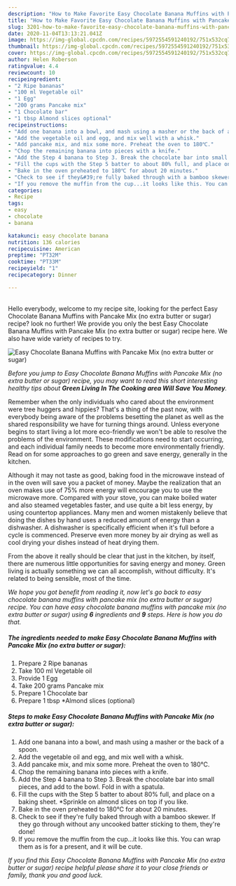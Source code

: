 ```yaml
---
description: "How to Make Favorite Easy Chocolate Banana Muffins with Pancake Mix (no extra butter or sugar)"
title: "How to Make Favorite Easy Chocolate Banana Muffins with Pancake Mix (no extra butter or sugar)"
slug: 3201-how-to-make-favorite-easy-chocolate-banana-muffins-with-pancake-mix-no-extra-butter-or-sugar
date: 2020-11-04T13:13:21.041Z
image: https://img-global.cpcdn.com/recipes/5972554591240192/751x532cq70/easy-chocolate-banana-muffins-with-pancake-mix-no-extra-butter-or-sugar-recipe-main-photo.jpg
thumbnail: https://img-global.cpcdn.com/recipes/5972554591240192/751x532cq70/easy-chocolate-banana-muffins-with-pancake-mix-no-extra-butter-or-sugar-recipe-main-photo.jpg
cover: https://img-global.cpcdn.com/recipes/5972554591240192/751x532cq70/easy-chocolate-banana-muffins-with-pancake-mix-no-extra-butter-or-sugar-recipe-main-photo.jpg
author: Helen Roberson
ratingvalue: 4.4
reviewcount: 10
recipeingredient:
- "2 Ripe bananas"
- "100 ml Vegetable oil"
- "1 Egg"
- "200 grams Pancake mix"
- "1 Chocolate bar"
- "1 tbsp Almond slices optional"
recipeinstructions:
- "Add one banana into a bowl, and mash using a masher or the back of a spoon."
- "Add the vegetable oil and egg, and mix well with a whisk."
- "Add pancake mix, and mix some more. Preheat the oven to 180℃."
- "Chop the remaining banana into pieces with a knife."
- "Add the Step 4 banana to Step 3. Break the chocolate bar into small pieces, and add to the bowl. Fold in with a spatula."
- "Fill the cups with the Step 5 batter to about 80% full, and place on a baking sheet. *Sprinkle on almond slices on top if you like."
- "Bake in the oven preheated to 180℃ for about 20 minutes."
- "Check to see if they&#39;re fully baked through with a bamboo skewer. If they go through without any uncooked batter sticking to them, they&#39;re done!"
- "If you remove the muffin from the cup...it looks like this. You can wrap them as is for a present, and it will be cute."
categories:
- Recipe
tags:
- easy
- chocolate
- banana

katakunci: easy chocolate banana 
nutrition: 136 calories
recipecuisine: American
preptime: "PT32M"
cooktime: "PT33M"
recipeyield: "1"
recipecategory: Dinner

---
```

<br>
Hello everybody, welcome to my recipe site, looking for the perfect Easy Chocolate Banana Muffins with Pancake Mix (no extra butter or sugar) recipe? look no further! We provide you only the best Easy Chocolate Banana Muffins with Pancake Mix (no extra butter or sugar) recipe here. We also have wide variety of recipes to try.
<br>


![Easy Chocolate Banana Muffins with Pancake Mix (no extra butter or sugar)](https://img-global.cpcdn.com/recipes/5972554591240192/751x532cq70/easy-chocolate-banana-muffins-with-pancake-mix-no-extra-butter-or-sugar-recipe-main-photo.jpg)

<i>Before you jump to Easy Chocolate Banana Muffins with Pancake Mix (no extra butter or sugar) recipe, you may want to read this short interesting healthy tips about 
<strong>Green Living In The Cooking area Will Save You Money</strong>.</i>
</br>

Remember when the only individuals who cared about the environment were tree huggers and hippies? That's a thing of the past now, with everybody being aware of the problems besetting the planet as well as the shared responsibility we have for turning things around. Unless everyone begins to start living a lot more eco-friendly we won't be able to resolve the problems of the environment. These modifications need to start occurring, and each individual family needs to become more environmentally friendly. Read on for some approaches to go green and save energy, generally in the kitchen.

Although it may not taste as good, baking food in the microwave instead of in the oven will save you a packet of money. Maybe the realization that an oven makes use of 75% more energy will encourage you to use the microwave more. Compared with your stove, you can make boiled water and also steamed vegetables faster, and use quite a bit less energy, by using countertop appliances. Many men and women mistakenly believe that doing the dishes by hand uses a reduced amount of energy than a dishwasher. A dishwasher is specifically efficient when it's full before a cycle is commenced. Preserve even more money by air drying as well as cool drying your dishes instead of heat drying them.

From the above it really should be clear that just in the kitchen, by itself, there are numerous little opportunities for saving energy and money. Green living is actually something we can all accomplish, without difficulty. It's related to being sensible, most of the time.


<i>We hope you got benefit from reading it, now let's go back to easy chocolate banana muffins with pancake mix (no extra butter or sugar) recipe. You can have easy chocolate banana muffins with pancake mix (no extra butter or sugar) using <strong>6</strong> ingredients and <strong>9</strong> steps. Here is how you do that.
</i>

##### The ingredients needed to make Easy Chocolate Banana Muffins with Pancake Mix (no extra butter or sugar):

1. Prepare 2 Ripe bananas
1. Take 100 ml Vegetable oil
1. Provide 1 Egg
1. Take 200 grams Pancake mix
1. Prepare 1 Chocolate bar
1. Prepare 1 tbsp *Almond slices (optional)


##### Steps to make Easy Chocolate Banana Muffins with Pancake Mix (no extra butter or sugar):

1. Add one banana into a bowl, and mash using a masher or the back of a spoon.
1. Add the vegetable oil and egg, and mix well with a whisk.
1. Add pancake mix, and mix some more. Preheat the oven to 180℃.
1. Chop the remaining banana into pieces with a knife.
1. Add the Step 4 banana to Step 3. Break the chocolate bar into small pieces, and add to the bowl. Fold in with a spatula.
1. Fill the cups with the Step 5 batter to about 80% full, and place on a baking sheet. *Sprinkle on almond slices on top if you like.
1. Bake in the oven preheated to 180℃ for about 20 minutes.
1. Check to see if they&#39;re fully baked through with a bamboo skewer. If they go through without any uncooked batter sticking to them, they&#39;re done!
1. If you remove the muffin from the cup...it looks like this. You can wrap them as is for a present, and it will be cute.


<i>If you find this Easy Chocolate Banana Muffins with Pancake Mix (no extra butter or sugar) recipe helpful please share it to your close friends or family, thank you and good luck.</i>
